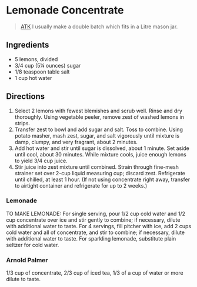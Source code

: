 # Lemonade Concentrate

> [ATK](https://www.americastestkitchen.com/articles/3253-a-new-way-with-lemonade)
> I usually make a double batch which fits in a Litre mason jar.

## Ingredients

- 5 lemons, divided
- 3/4 cup (5¼ ounces) sugar
- 1/8 teaspoon table salt
- 1 cup hot water

## Directions

1. Select 2 lemons with fewest blemishes and scrub well. Rinse and dry
   thoroughly. Using vegetable peeler, remove zest of washed lemons in strips.
2. Transfer zest to bowl and add sugar and salt. Toss to combine. Using potato
   masher, mash zest, sugar, and salt vigorously until mixture is damp, clumpy,
   and very fragrant, about 2 minutes.
3. Add hot water and stir until sugar is dissolved, about 1 minute. Set aside
   until cool, about 30 minutes. While mixture cools, juice enough lemons to yield
   3/4 cup juice.
4. Stir juice into zest mixture until combined. Strain through fine-mesh strainer
   set over 2-cup liquid measuring cup; discard zest. Refrigerate until chilled,
   at least 1 hour. (If not using concentrate right away, transfer to airtight
   container and refrigerate for up to 2 weeks.)

### Lemonade

TO MAKE LEMONADE: For single serving, pour 1/2 cup cold water and 1/2 cup
concentrate over ice and stir gently to combine; if necessary, dilute with
additional water to taste.
For 4 servings, fill pitcher with ice, add 2 cups cold water and all of
concentrate, and stir to combine; if necessary, dilute with additional water
to taste. For sparkling lemonade, substitute plain seltzer for cold water.

### Arnold Palmer

1/3 cup of concentrate, 2/3 cup of iced tea, 1/3 of a cup of water or more
dilute to taste.
